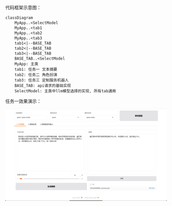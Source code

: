代码框架示意图：

```mermaid
classDiagram
	MyApp..<SelectModel
	MyApp..<tab1
	MyApp..<tab2
	MyApp..<tab3
	tab1<|--BASE_TAB
	tab2<|--BASE_TAB
	tab3<|--BASE_TAB
	BASE_TAB..<SelectModel
	MyApp: 主类
	tab1: 任务一 文本摘要
	tab2: 任务二 角色扮演
	tab3: 任务三 定制服务机器人
	BASE_TAB: api请求的基础实现
	SelectModel: 主类中llm模型选择的实现, 所有tab通用
```

任务一效果演示：

![img](./assets/任务一演示.jpg)
